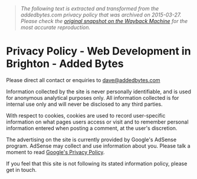 > *The following text is extracted and transformed from the addedbytes.com privacy policy that was archived on 2015-03-27. Please check the [original snapshot on the Wayback Machine](https://web.archive.org/web/20150327011632id_/https%3A//www.addedbytes.com/privacy-policy) for the most accurate reproduction.*

# Privacy Policy - Web Development in Brighton - Added Bytes

Please direct all contact or enquiries to [dave@addedbytes.com](https://www.addedbytes.com/dave@addedbytes.com)

Information collected by the site is never personally identifiable, and is used for anonymous analytical purposes only. All information collected is for internal use only and will never be disclosed to any third parties.

With respect to cookies, cookies are used to record user-specific information on what pages users access or visit and to remember personal information entered when posting a comment, at the user's discretion.

The advertising on the site is currently provided by Google's AdSense program. AdSense may collect and use information about you. Please talk a moment to read [Google's Privacy Policy](http://www.google.com/privacy.html).

If you feel that this site is not following its stated information policy, please get in touch.

